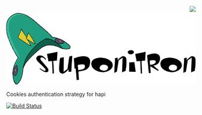 <a href="https://github.com/walmartlabs/blammo"><img src="https://raw.github.com/walmartlabs/blammo/master/images/from.png" align="right" /></a>
![stuponitron Logo](/images/stuponitron.png)

Cookies authentication strategy for hapi

[![Build Status](https://secure.travis-ci.org/walmartlabs/stuponitron.png)](http://travis-ci.org/walmartlabs/stuponitron)

